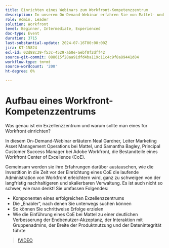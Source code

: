 ```yaml
---
title: Einrichten eines Webinars zum Workfront-Kompetenzzentrum
description: In unserem On-Demand-Webinar erfahren Sie von Mattel- und Adobe Workfront-Experten, wie Sie ein Workfront Center of Excellence (CoE) einrichten. Entdecken Sie wichtige Komponenten, Voraussetzungen und inkrementelle Schritte für eine nachhaltige und skalierbare Verwaltung, die Verbesserung der Benutzerakzeptanz und die Verbesserung der Produktnutzung und Datenintegrität.
role: Admin, Leader
solution: Workfront
level: Beginner, Intermediate, Experienced
doc-type: Event
duration: 3715
last-substantial-update: 2024-07-16T00:00:00Z
jira: KT-15824
exl-id: 02d88c39-f53c-4529-ab0e-aebf0f2dff42
source-git-commit: 088615f28aa91dfd4ba119c11c4c9f8a89441d84
workflow-type: tm+mt
source-wordcount: '200'
ht-degree: 0%

---
```


# Aufbau eines Workfront-Kompetenzzentrums

Was genau ist ein Exzellenzzentrum und warum sollte man eines für Workfront einrichten?

In diesem On-Demand-Webinar erläutern Neal Gardner, Leiter Marketing Asset Management Operations bei Mattel, und Samantha Bagley, Principal Customer Success Manager bei Adobe Workfront, die Bestandteile eines Workfront Center of Excellence (CoE).

Gemeinsam werden sie ihre Erfahrungen darüber austauschen, wie die Investition in die Zeit vor der Einrichtung eines CoE die laufende Administration von Workfront erleichtern wird, ganz zu schweigen von der langfristig nachhaltigeren und skalierbaren Verwaltung. Es ist auch nicht so schwer, wie man denkt! Sie umfassen Folgendes:

* Komponenten eines erfolgreichen Exzellenzzentrums
* Die „Enabler“, nach denen Sie unterwegs suchen können
* So können Sie schrittweise Erfolge erzielen
* Wie die Einführung eines CoE bei Mattel zu einer deutlichen Verbesserung der Endbenutzer-Akzeptanz, der Interaktion mit Gruppenadmins, der Breite der Produktnutzung und der Datenintegrität führte

>[!VIDEO](https://video.tv.adobe.com/v/3431018/?learn=on)
